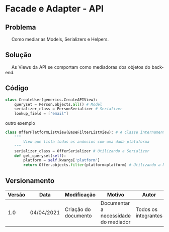 # Facade e Adapter - API

## Problema

<p style="text-indent: 20px; text-align: justify">
Como mediar as Models, Serializers e Helpers.
</p>

## Solução

<p style="text-indent: 20px; text-align: justify">
As Views da API se comportam como mediadoras dos objetos do back-end.
</p>

## Código

```python
class CreateUser(generics.CreateAPIView):
    queryset = Person.objects.all() # Model
    serializer_class = PersonSerializer # Serializer
    lookup_field = ["email"]
```

outro exemplo

```python
class OfferPlatformListView(BaseFilterListView): # A Classe internament faz a mediação dos objetos que ela utiliza
    """
        View que lista todas os anúncios com uma dada plataforma
    """
    serializer_class = OfferSerializer # Utilizando a Serializer
    def get_queryset(self):
        platform = self.kwargs['platform'] 
        return Offer.objects.filter(platform=platform) # Utilizando a Model
```


## Versionamento

| Versão | Data       | Modificação               | Motivo | Autor         |
| ------ | ---------- | ------------------------- | ------ | ------------- |
| 1.0 | 04/04/2021 | Criação do documento | Documentar a necessidade do mediador | Todos os integrantes |
